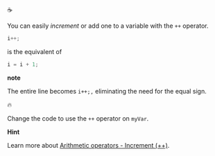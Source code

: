 :coffee:

You can easily _increment_ or add one to a variable with the `++` operator.

```javascript
i++;
```

is the equivalent of

```javascript
i = i + 1;
```

**note**

The entire line becomes `i++;,` eliminating the need for the equal sign.

:fire:

Change the code to use the `++` operator on `myVar`.

**Hint**

Learn more about [Arithmetic operators - Increment (++)](<https://developer.mozilla.org/en-US/docs/Web/JavaScript/Reference/Operators/Arithmetic_Operators#Increment_()>).
